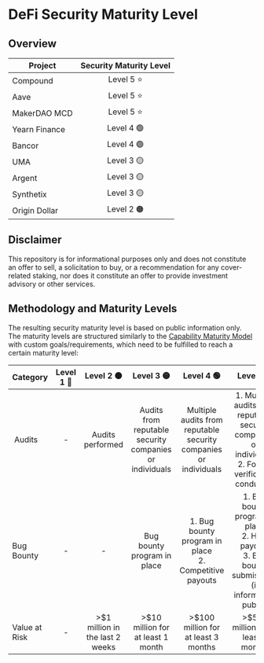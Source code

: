 # DeFi Security Maturity Level

## Overview
| Project    | Security Maturity Level  |
| ------------- |:-------------:|
| Compound |     Level 5 ⭐           |           
| Aave |     Level 5 ⭐             |           
| MakerDAO MCD |      Level 5 ⭐         |           
| Yearn Finance |  Level 4 🟢              |           
| Bancor |       Level 4 🟢         |    
| UMA |        Level 3  🟡       |   
| Argent |       Level 3  🟡       |                 
| Synthetix |   Level 3  🟡            |       
| Origin Dollar |   Level 2 🟠            |           


## Disclaimer
This repository is for informational purposes only and does not constitute an offer to sell, a solicitation to buy, or a recommendation for any cover-related staking, nor does it constitute an offer to provide investment advisory or other services.

## Methodology and Maturity Levels
The resulting security maturity level is based on public information only. The maturity levels are structured similarly to the [Capability Maturity Model](https://en.wikipedia.org/wiki/Capability_Maturity_Model) with custom goals/requirements, which need to be fulfilled to reach a certain maturity level:

| Category    | Level 1  🔴 | Level 2 🟠   | Level 3 🟡  | Level 4 🟢   | Level 5 ⭐   |
| ------------- |:-------------:|:-------------:|:-------------:|:-------------:|:-------------:|
| Audits        | -           | Audits performed           | Audits from reputable security companies or individuals | Multiple audits from reputable security companies or individuals | 1. Multiple audits from reputable security companies or individuals <br />2. Formal verification conducted           |
| Bug Bounty    | -           | -           | Bug bounty program in place           | 1. Bug bounty program in place <br />2. Competitive payouts          | 1. Bug bounty program in place <br />2. High payouts  <br />3. Bug bounty submissions (if information public)         |
| Value at Risk | -           | >$1 million in the last 2 weeks           | >$10 million for at least 1 month      |  >$100 million for at least 3 months          |  >$500 million for at least 6 months  |
